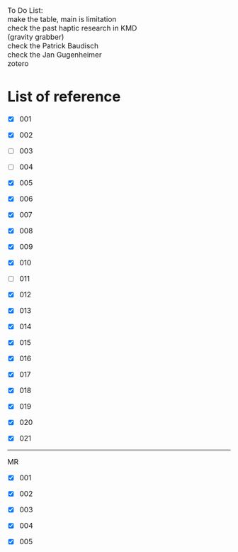 <font size= "3">

To Do List: <br>
make the table, main is limitation<br>
check the past haptic research in KMD<br>
(gravity grabber)<br>
check the Patrick Baudisch<br>
check the Jan Gugenheimer<br>
zotero<br>

# List of reference

  - [x] 001

  - [x] 002

  - [ ] 003

  - [ ] 004

  - [x] 005

  - [x] 006

  - [x] 007

  - [x] 008

  - [x] 009

  - [x] 010

  - [ ] 011

  - [x] 012

  - [x] 013

  - [x] 014

  - [x] 015

  - [x] 016

  - [x] 017

  - [x] 018

  - [x] 019

  - [x] 020

  - [x] 021

  ---
  MR

  - [x] 001

  - [x] 002
   
  - [x] 003
   
  - [x] 004

  - [x] 005

  
